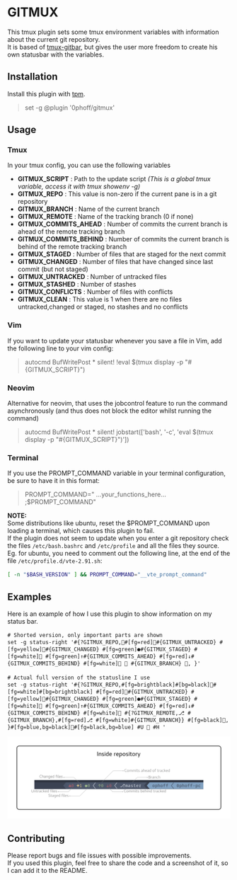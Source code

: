 GITMUX
======
This tmux plugin sets some tmux environment variables with information about the current git repository.  
It is based of [tmux-gitbar](https://github.com/aurelien-rainone/tmux-gitbar), but gives the user more freedom to create his own statusbar with the variables.

## Installation
Install this plugin with [tpm](https://github.com/tmux-plugins/tpm).
  > set -g @plugin '0phoff/gitmux'

## Usage
### Tmux
In your tmux config, you can use the following variables
  - __GITMUX_SCRIPT__         : Path to the update script _(This is a global tmux variable, access it with tmux showenv -g)_
  - __GITMUX_REPO__           : This value is non-zero if the current pane is in a git repository
  - __GITMUX_BRANCH__         : Name of the current branch
  - __GITMUX_REMOTE__         : Name of the tracking branch (0 if none)
  - __GITMUX_COMMITS_AHEAD__  : Number of commits the current branch is ahead of the remote tracking branch
  - __GITMUX_COMMITS_BEHIND__ : Number of commits the current branch is behind of the remote tracking branch
  - __GITMUX_STAGED__         : Number of files that are staged for the next commit
  - __GITMUX_CHANGED__        : Number of files that have changed since last commit (but not staged)
  - __GITMUX_UNTRACKED__      : Number of untracked files
  - __GITMUX_STASHED__        : Number of stashes
  - __GITMUX_CONFLICTS__      : Number of files with conflicts
  - __GITMUX_CLEAN__          : This value is 1 when there are no files untracked,changed or staged, no stashes and no conflicts

### Vim
If you want to update your statusbar whenever you save a file in Vim, add the following line to your vim config:
  > autocmd BufWritePost * silent! !eval $(tmux display -p "\#{GITMUX_SCRIPT}")

### Neovim
Alternative for neovim, that uses the jobcontrol feature to run the command asynchronously (and thus does not block the editor whilst running the command)
  > autocmd BufWritePost * silent! jobstart(['bash', '-c', 'eval $(tmux display -p "\#{GITMUX_SCRIPT}")'])

### Terminal
If you use the PROMPT_COMMAND variable in your terminal configuration, be sure to have it in this format:
  > PROMPT_COMMAND=" …your_functions_here… ;$PROMPT_COMMAND"

__NOTE:__  
Some distributions like ubuntu, reset the $PROMPT_COMMAND upon loading a terminal, which causes this plugin to fail.  
If the plugin does not seem to update when you enter a git repository check the files ``/etc/bash.bashrc`` and ``/etc/profile`` and all the files they source.  
Eg. for ubuntu, you need to comment out the following line, at the end of the file ``/etc/profile.d/vte-2.91.sh``:
```bash
[ -n "$BASH_VERSION" ] && PROMPT_COMMAND="__vte_prompt_command"
```

## Examples
Here is an example of how I use this plugin to show information on my status bar.
```tmux
# Shorted version, only important parts are shown
set -g status-right '#{?GITMUX_REPO,#[fg=red]#{GITMUX_UNTRACKED} #[fg=yellow]#{GITMUX_CHANGED} #[fg=green]●#{GITMUX_STAGED} #[fg=white] #[fg=green]↑#{GITMUX_COMMITS_AHEAD} #[fg=red]↓#{GITMUX_COMMITS_BEHIND} #[fg=white] ⎇ #{GITMUX_BRANCH} , }'

# Actual full version of the statusline I use
set -g status-right '#{?GITMUX_REPO,#[fg=brightblack]#[bg=black]#[fg=white]#[bg=brightblack] #[fg=red]#{GITMUX_UNTRACKED} #[fg=yellow]#{GITMUX_CHANGED} #[fg=green]●#{GITMUX_STAGED} #[fg=white] #[fg=green]↑#{GITMUX_COMMITS_AHEAD} #[fg=red]↓#{GITMUX_COMMITS_BEHIND} #[fg=white] #{?GITMUX_REMOTE,⎇ #{GITMUX_BRANCH},#[fg=red]⎇ #[fg=white]#{GITMUX_BRANCH}} #[fg=black], }#[fg=blue,bg=black]#[fg=black,bg=blue] #U  #H '
```
![Screenshot](docs/example.png)

## Contributing
Please report bugs and file issues with possible improvements.  
If you used this plugin, feel free to share the code and a screenshot of it, so I can add it to the README.
